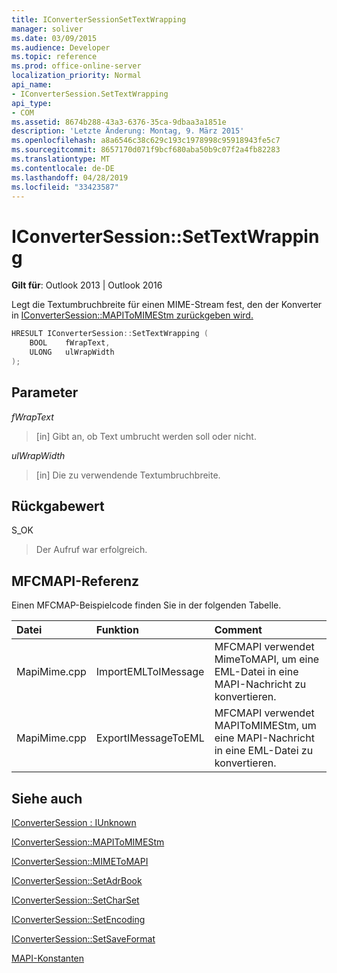 ```yaml
---
title: IConverterSessionSetTextWrapping
manager: soliver
ms.date: 03/09/2015
ms.audience: Developer
ms.topic: reference
ms.prod: office-online-server
localization_priority: Normal
api_name:
- IConverterSession.SetTextWrapping
api_type:
- COM
ms.assetid: 8674b288-43a3-6376-35ca-9dbaa3a1851e
description: 'Letzte Änderung: Montag, 9. März 2015'
ms.openlocfilehash: a8a6546c38c629c193c1978998c95918943fe5c7
ms.sourcegitcommit: 8657170d071f9bcf680aba50b9c07f2a4fb82283
ms.translationtype: MT
ms.contentlocale: de-DE
ms.lasthandoff: 04/28/2019
ms.locfileid: "33423587"
---
```

# <a name="iconvertersessionsettextwrapping"></a>IConverterSession::SetTextWrapping

  
  
**Gilt für**: Outlook 2013 | Outlook 2016 
  
Legt die Textumbruchbreite für einen MIME-Stream fest, den der Konverter in [IConverterSession::MAPIToMIMEStm zurückgeben wird.](iconvertersession-mapitomimestm.md)
  
```cpp
HRESULT IConverterSession::SetTextWrapping ( 
    BOOL    fWrapText, 
    ULONG   ulWrapWidth 
);
```

## <a name="parameters"></a>Parameter

 *fWrapText* 
  
> [in] Gibt an, ob Text umbrucht werden soll oder nicht.
    
 *ulWrapWidth* 
  
> [in] Die zu verwendende Textumbruchbreite.
    
## <a name="return-value"></a>Rückgabewert

S_OK
  
> Der Aufruf war erfolgreich.
    
## <a name="mfcmapi-reference"></a>MFCMAPI-Referenz

Einen MFCMAP-Beispielcode finden Sie in der folgenden Tabelle.
  
|**Datei**|**Funktion**|**Comment**|
|:-----|:-----|:-----|
|MapiMime.cpp  <br/> |ImportEMLToIMessage  <br/> |MFCMAPI verwendet MimeToMAPI, um eine EML-Datei in eine MAPI-Nachricht zu konvertieren.  <br/> |
|MapiMime.cpp  <br/> |ExportIMessageToEML  <br/> |MFCMAPI verwendet MAPIToMIMEStm, um eine MAPI-Nachricht in eine EML-Datei zu konvertieren.  <br/> |
   
## <a name="see-also"></a>Siehe auch



[IConverterSession : IUnknown](iconvertersessioniunknown.md)
  
[IConverterSession::MAPIToMIMEStm](iconvertersession-mapitomimestm.md)
  
[IConverterSession::MIMEToMAPI](iconvertersession-mimetomapi.md)
  
[IConverterSession::SetAdrBook](iconvertersession-setadrbook.md)
  
[IConverterSession::SetCharSet](iconvertersession-setcharset.md)
  
[IConverterSession::SetEncoding](iconvertersession-setencoding.md)
  
[IConverterSession::SetSaveFormat](iconvertersession-setsaveformat.md)


[MAPI-Konstanten](mapi-constants.md)

